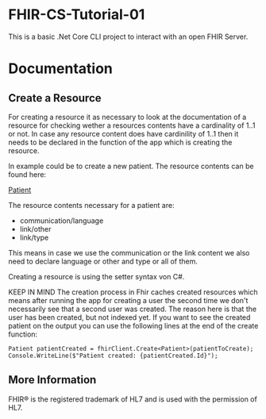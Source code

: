 # FHIR-CS-Tutorial-01

This is a basic .Net Core CLI project to interact with an open FHIR Server.

# Documentation

## Create a Resource

For creating a resource it as necessary to look at the documentation of a resource for checking wether a resources contents have a cardinality of 1..1 or not. In case any resource content does have cardinility of 1..1 then it needs to be declared in the function of the app which is creating the resource.

In example could be to create a new patient. The resource contents can be found here:

[Patient](https://www.hl7.org/fhir/patient.html)

The resource contents necessary for a patient are:
- communication/language
- link/other
- link/type

This means in case we use the communication or the link content we also need to declare language or other and type or all of them.

Creating a resource is using the setter syntax von C#.

KEEP IN MIND
The creation process in Fhir caches created resources which means after running the app for creating a user the second time we don't necessarily see that a second user was created. The reason here is that the user has been created, but not indexed yet.
If you want to see the created patient on the output you can use the following lines at the end of the create function:

`Patient patientCreated = fhirClient.Create<Patient>(patientToCreate);
Console.WriteLine($"Patient created: {patientCreated.Id}");`

## More Information

FHIR&reg; is the registered trademark of HL7 and is used with the permission of HL7.
